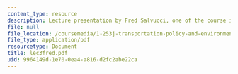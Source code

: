 ```yaml
---
content_type: resource
description: Lecture presentation by Fred Salvucci, one of the course instructors.
file: null
file_location: /coursemedia/1-253j-transportation-policy-and-environmental-limits-spring-2004/9964149d1e700ea4a816d2fc2abe22ca_lec3fred.pdf
file_type: application/pdf
resourcetype: Document
title: lec3fred.pdf
uid: 9964149d-1e70-0ea4-a816-d2fc2abe22ca
---
```


